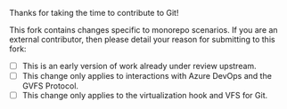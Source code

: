 Thanks for taking the time to contribute to Git!

This fork contains changes specific to monorepo scenarios. If you are an
external contributor, then please detail your reason for submitting to
this fork:

* [ ] This is an early version of work already under review upstream.
* [ ] This change only applies to interactions with Azure DevOps and the
      GVFS Protocol.
* [ ] This change only applies to the virtualization hook and VFS for Git.
